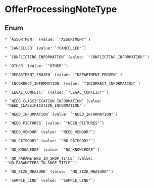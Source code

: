 
# OfferProcessingNoteType

## Enum


    * `ASSORTMENT` (value: `"ASSORTMENT"`)

    * `CANCELLED` (value: `"CANCELLED"`)

    * `CONFLICTING_INFORMATION` (value: `"CONFLICTING_INFORMATION"`)

    * `OTHER` (value: `"OTHER"`)

    * `DEPARTMENT_FROZEN` (value: `"DEPARTMENT_FROZEN"`)

    * `INCORRECT_INFORMATION` (value: `"INCORRECT_INFORMATION"`)

    * `LEGAL_CONFLICT` (value: `"LEGAL_CONFLICT"`)

    * `NEED_CLASSIFICATION_INFORMATION` (value: `"NEED_CLASSIFICATION_INFORMATION"`)

    * `NEED_INFORMATION` (value: `"NEED_INFORMATION"`)

    * `NEED_PICTURES` (value: `"NEED_PICTURES"`)

    * `NEED_VENDOR` (value: `"NEED_VENDOR"`)

    * `NO_CATEGORY` (value: `"NO_CATEGORY"`)

    * `NO_KNOWLEDGE` (value: `"NO_KNOWLEDGE"`)

    * `NO_PARAMETERS_IN_SHOP_TITLE` (value: `"NO_PARAMETERS_IN_SHOP_TITLE"`)

    * `NO_SIZE_MEASURE` (value: `"NO_SIZE_MEASURE"`)

    * `SAMPLE_LINE` (value: `"SAMPLE_LINE"`)



